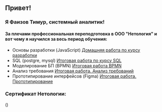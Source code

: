## Привет!

### Я Фаизов Тимур, системный аналитик!

#### За плечами профессиональная переподготовка в ООО "Нетология" и вот чему я научился за весь период обучения:

- Основы разработки (JavaScript) [Домашняя работа по курсу разработки](https://github.com/FaizovTM/sal-rab-homeworks) 
- SQL (postgre, mysql) [Итоговая работа по курсу SQL](https://github.com/FaizovTM/SQL_homework/tree/main)
- Моделирование БП (BPMN) [Итоговая работа BPMN](https://github.com/FaizovTM/Modeling-BP)
- Анализ требования [Итоговая работа. Анализ требований](https://github.com/FaizovTM/Analyze/tree/main)
- Прототипирование интерфейсов (Figma) [Итоговая работа. Прототипирование](https://github.com/FaizovTM/Prototype/tree/main)

### Сертификат Нетологии:


<!---
FaizovTM/FaizovTM is a ✨ special ✨ repository because its `README.md` (this file) appears on your GitHub profile.
You can click the Preview link to take a look at your changes.
--->


(<script src="//taplink.cc/id:8348454/widget/" async></script>)
